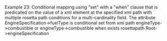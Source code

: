 Example 23:
Conditional mapping using "set" with a "when" clause that is predicated on the value of a xml element at the specified xml path with multiple rosetta path conditions for a multi-cardinality field.
The attribute EngineSpecification->fuelType is conditional set from xml path engineType->combustible or engineType->combustible when exists rosettapath Root->engineSpecification